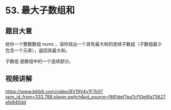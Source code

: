 # 53. 最大子数组和

## 题目大意
给你一个整数数组 nums ，请你找出一个具有最大和的连续子数组（子数组最少包含一个元素），返回其最大和。

子数组
是数组中的一个连续部分。

## 视频讲解
https://www.bilibili.com/video/BV19V4y1F7b5?spm_id_from=333.788.player.switch&vd_source=f881def7ea7cf10e6fa73627efe940dd
